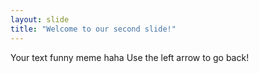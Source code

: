 ```yaml
---
layout: slide
title: "Welcome to our second slide!"
---
```

Your text funny meme haha
Use the left arrow to go back!
